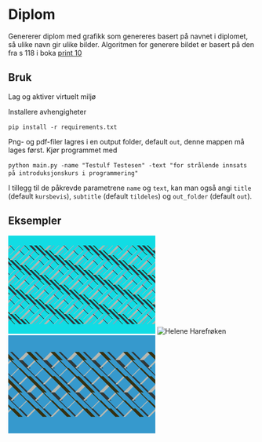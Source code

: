 # Diplom

Genererer diplom med grafikk som genereres basert på navnet i diplomet, så ulike navn gir ulike bilder.
Algoritmen for generere bildet er basert på den fra s 118 i boka [print 10](https://10print.org/10_PRINT_121114.pdf)

## Bruk
Lag og aktiver virtuelt miljø

Installere avhengigheter
```
pip install -r requirements.txt
```
Png- og pdf-filer lagres i en output folder, default `out`, denne mappen må lages først.
Kjør programmet med 
```
python main.py -name "Testulf Testesen" -text "for strålende innsats på introduksjonskurs i programmering"
```
I tillegg til de påkrevde parametrene `name` og `text`, kan man også angi `title` (default `kursbevis`), `subtitle` (default `tildeles`) og `out_folder` (default `out`).

## Eksempler

<img src="examples/Donald_Duck.png" alt="Donald Duck" width="300">
<img src="examples/Helene_Harefrøken.png" alt="Helene Harefrøken" width="300">
<img src="examples/Ola_Nordmann.png" alt="Ola Nordmann" width="300">
